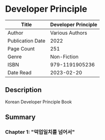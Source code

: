 # Developer Principle

| Title            | Developer Principle |
|------------------|---------------------|
| Author           | Various Authors     |
| Publication Date | 2022                |
| Page Count       | 251                 |
| Genre            | Non-Fiction         |
| ISBN             | 979-1191905236      |
| Date Read        | 2023-02-20          |

## Description

Korean Developer Principle Book

## Summary

### Chapter 1: "덕업일치를 넘어서"
